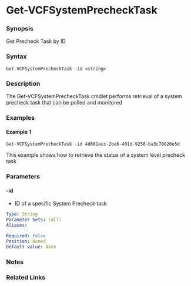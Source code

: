 # Get-VCFSystemPrecheckTask

### Synopsis
Get Precheck Task by ID

### Syntax
```
Get-VCFSystemPrecheckTask -id <string>
```

### Description
The Get-VCFSystemPrecheckTask cmdlet performs retrieval of a system precheck task that can be polled and monitored

### Examples
#### Example 1
```
Get-VCFSystemPrecheckTask -id 4d661acc-2be6-491d-9256-ba3c78020e5d
```
This example shows how to retrieve the status of a system level precheck task

### Parameters

#### -id
- ID of a specific System Precheck task

```yaml
Type: String
Parameter Sets: (All)
Aliases:

Required: False
Position: Named
Default value: None
```

### Notes

### Related Links
